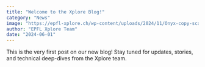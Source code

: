 ```yaml
---
title: "Welcome to the Xplore Blog!"
category: "News"
image: "https://epfl-xplore.ch/wp-content/uploads/2024/11/Onyx-copy-scaled.jpg"
author: "EPFL Xplore Team"
date: "2024-06-01"
---
```


This is the very first post on our new blog! Stay tuned for updates, stories, and technical deep-dives from the Xplore team.
